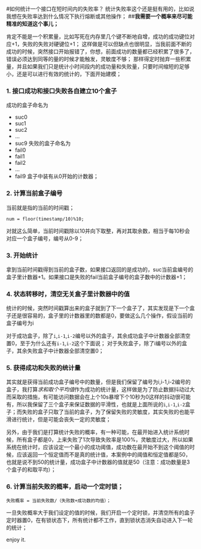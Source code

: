 #如何统计一个接口在短时间内的失败率？
统计失败率这个还是挺有用的，比如说我想在失败率达到什么情况下执行熔断或其他操作；
##**我需要一个概率来尽可能精准的知道这个事儿；**

肯定不能是一个积累量，比如写死在内存里几个键不断地自增，成功的成功键位对应+1，失败的失败对硬键位+1；
这样做是可以但缺点也很明显，当我前面不断的成功的时候，突然接口开始报错了，你想，前面成功的数量都已经积累了很多了，错误必须达到同等的量的时候才能触发，灵敏度不够；
那样得定时抛弃一些积累量，并且如果我们只是统计小时间段内的成功量和失败量，只要时间缩短的足够小，还是可以进行有效的统计的，下面开始建模；

### 1. 接口成功和接口失败各自建立10个盒子
成功的盒子命名为
 - suc0
 - suc1
 - suc2
 - ...
 - suc9
失败的盒子命名为
 - fail0
 - fail1
 - fail2
 - ...
 - fail9
盒子中装有从0开始的计数器；
### 2. 计算当前盒子编号
当前就是指的当前的时间戳；

```
num = floor(timestamp/10)%10;
```
对就这么简单，当前时间戳除以10并向下取整，再对其取余数，相当于每10秒会对应一个盒子编号，编号从0-9；

### 3. 开始统计
拿到当前时间戳得到当前的盒子数，如果接口返回的是成功的，suc当前盒编号的盒子里计数器+1。如果接口是失败的fail当前盒子编号的盒子数中的计数器+1；

### 4. 状态转移时，清空无关盒子里计数器中的值
统计的时候，突然时间戳算出来的盒子就到了下一个盒子了，其实发现是下一个盒子还是很容易的，盒子里的计数器里的数都是0，要做这么几个操作，假设当前的盒子编号为i

对于成功盒子，除了`i`,`i-1`,`i-2`编号以外的盒子，其余成功盒子中计数器全部清空置0，至于为什么还有`i-1`,`i-2`这个下面说；
对于失败盒子，除了i编号以外的盒子，其余失败盒子中计数器全部清空置0；

### 5. 获得成功和失败的统计量
其实就是获得当前成功盒子编号中的数量，但是我们保留了编号为i,i-1,i-2编号的盒子，我打算*求和取个平均值*作为成功的统计量，这样做是为了防止数据抖动过大而采取的措施，有可能访问数据会在上个10s暴增下个10秒为0这样的抖动很可能有，所以我保留了三个盒子来保证数据的平滑性，也就是上面所说的`i`,`i-1`,`i-2`盒子；而失败的盒子只取了当前的盒子，为了保留失败的灵敏度，其实失败的也能平滑进行统计，但是可能会丧失一定的灵敏度；

另外，由于我们是打算统计失败的概率，有一种可能，在最开始进入统计系统时候，所有盒子都是0，上来失败了1次导致失败率是100%，灵敏度过大，所以如果系统在统计时，应该设定一个最小的成功阈值，成功数在最开始不到这个阈值的时候，应该返回一个恒定值而不是真的统计值，本案例中的阈值和恒定值都是50，也就是说不到50的统计量，成功盒子中计数器的值就是50（注意：成功数量是3个盒子的和取平均）；

### 6. 计算当前失败的概率，启动一个定时锁；

```
失败概率 = 当前失败数/（失败数+成功数的均值）；
```
一旦失败概率大于我们设定的值的时候，我们开启一个定时锁，并清空所有的盒子定时器置0，在有锁状态下，所有统计都不工作，直到锁状态消失自动进入下一轮的统计；

enjoy it.
